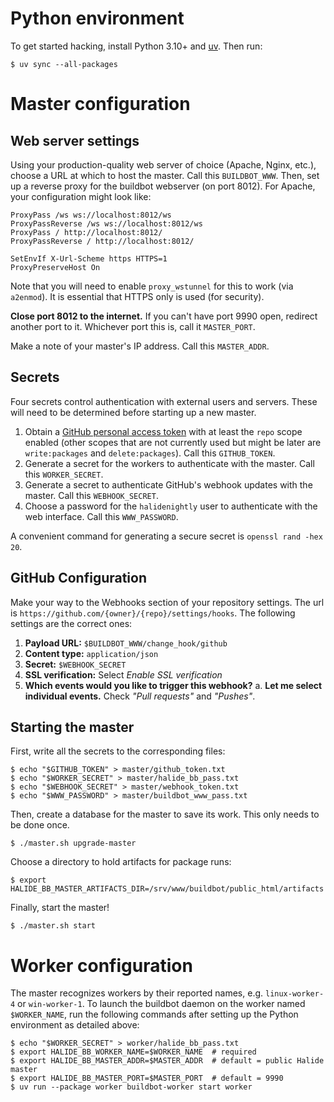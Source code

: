 # Python environment

To get started hacking, install Python 3.10+ and [uv]. Then run:

```console
$ uv sync --all-packages
```

# Master configuration

## Web server settings

Using your production-quality web server of choice (Apache, Nginx, etc.), choose
a URL at which to host the master. Call this `BUILDBOT_WWW`. Then, set up a
reverse proxy for the buildbot webserver (on port 8012). For Apache, your
configuration might look like:

```
ProxyPass /ws ws://localhost:8012/ws
ProxyPassReverse /ws ws://localhost:8012/ws
ProxyPass / http://localhost:8012/
ProxyPassReverse / http://localhost:8012/

SetEnvIf X-Url-Scheme https HTTPS=1
ProxyPreserveHost On
```

Note that you will need to enable `proxy_wstunnel` for this to work (via
`a2enmod`). It is essential that HTTPS only is used (for security).

**Close port 8012 to the internet.** If you can't have port 9990 open, redirect
another port to it. Whichever port this is, call it `MASTER_PORT`.

Make a note of your master's IP address. Call this `MASTER_ADDR`.

## Secrets

Four secrets control authentication with external users and servers. These will
need to be determined before starting up a new master.

1. Obtain a [GitHub personal access token](https://github.com/settings/tokens)
   with at least the `repo` scope enabled (other scopes that are not currently
   used but might be later are `write:packages` and `delete:packages`). Call
   this `GITHUB_TOKEN`.
2. Generate a secret for the workers to authenticate with the master. Call this
   `WORKER_SECRET`.
3. Generate a secret to authenticate GitHub's webhook updates with the master.
   Call this `WEBHOOK_SECRET`.
4. Choose a password for the `halidenightly` user to authenticate with the web
   interface. Call this `WWW_PASSWORD`.

A convenient command for generating a secure secret is `openssl rand -hex 20`.

## GitHub Configuration

Make your way to the Webhooks section of your repository settings. The url is
`https://github.com/{owner}/{repo}/settings/hooks`. The following settings are
the correct ones:

1. **Payload URL:** `$BUILDBOT_WWW/change_hook/github`
2. **Content type:** `application/json`
3. **Secret:** `$WEBHOOK_SECRET`
4. **SSL verification:** Select _Enable SSL verification_
5. **Which events would you like to trigger this webhook?**
   a. **Let me select individual events.** Check _"Pull requests"_
   and _"Pushes"_.

## Starting the master

First, write all the secrets to the corresponding files:

```console
$ echo "$GITHUB_TOKEN" > master/github_token.txt
$ echo "$WORKER_SECRET" > master/halide_bb_pass.txt
$ echo "$WEBHOOK_SECRET" > master/webhook_token.txt
$ echo "$WWW_PASSWORD" > master/buildbot_www_pass.txt
```

Then, create a database for the master to save its work. This only needs to be
done once.

```console
$ ./master.sh upgrade-master
```

Choose a directory to hold artifacts for package runs:

```console
$ export HALIDE_BB_MASTER_ARTIFACTS_DIR=/srv/www/buildbot/public_html/artifacts
```

Finally, start the master!

```console
$ ./master.sh start
```

# Worker configuration

The master recognizes workers by their reported names, e.g. `linux-worker-4`
or `win-worker-1`. To launch the buildbot daemon on the worker named
`$WORKER_NAME`, run the following commands after setting up the Python
environment as detailed above:

```console
$ echo "$WORKER_SECRET" > worker/halide_bb_pass.txt
$ export HALIDE_BB_WORKER_NAME=$WORKER_NAME  # required
$ export HALIDE_BB_MASTER_ADDR=$MASTER_ADDR  # default = public Halide master
$ export HALIDE_BB_MASTER_PORT=$MASTER_PORT  # default = 9990
$ uv run --package worker buildbot-worker start worker
```

[uv]: https://docs.astral.sh/uv
